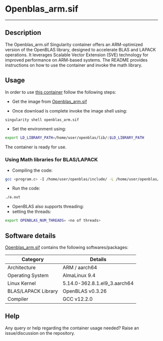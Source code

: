 # Openblas_arm.sif
---

## Description

The Openblas_arm.sif Singularity container offers an ARM-optimized version of the OpenBLAS library, designed to accelerate BLAS and LAPACK operations. It leverages Scalable Vector Extension (SVE) technology for improved performance on ARM-based systems. The README provides instructions on how to use the container and invoke the math library.

## Usage

In order to use [this container](https://nsmindia.in/download/Openblas_arm.sif) follow the following steps:

+ Get the image from [Openblas_arm.sif](https://nsmindia.in/download/Openblas_arm.sif) 

+ Once download is complete invoke the image shell using:
```bash
singularity shell openblas_arm.sif
 ```

+ Set the environment using:
```bash
export LD_LIBRARY_PATH=/home/user/openblas/lib/:$LD_LIBRARY_PATH
```
The container is ready for use.

### Using Math libraries for BLAS/LAPACK 

+ Compiling the code:
```bash
gcc <program.c> -I /home/user/openblas/include/ -L /home/user/openblas/lib/  -lopenblas
```

+ Run the code:
```bash
./a.out
```

+ OpenBLAS also supports threading:
+ setting the threads:
```bash
export OPENBLAS_NUM_THREADS= <no of threads>
```

## Software details

[Openblas_arm.sif]() contains the following softwares/packages:

| Category | Details |
| --- | --- |
| Architecture | ARM / aarch64 |
| Operating System | AlmaLinux 9.4 |
| Linux Kernel | 5.14.0-362.8.1.el9_3.aarch64 |
| BLAS/LAPACK Library |  OpenBLAS v0.3.26 |
| Compiler | GCC v12.2.0 |

## Help

Any query or help regarding the container usage needed? Raise an issue/discussion on the repository.

